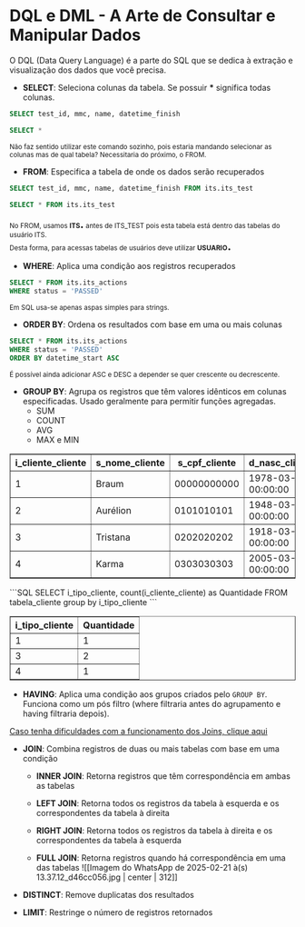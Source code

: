 # DQL e DML - A Arte de Consultar e Manipular Dados
O DQL (Data Query Language) é a parte do SQL que se dedica à extração e visualização dos dados que você precisa. 


- **SELECT**: Seleciona colunas da tabela. Se possuir <strong>*</strong> significa todas colunas. 
```SQL
SELECT test_id, mmc, name, datetime_finish
```
```SQL
SELECT *
```
<small>Não faz sentido utilizar este comando sozinho, pois estaria mandando selecionar as colunas mas de qual tabela? Necessitaria do próximo, o FROM.</small>



- **FROM**: Especifica a tabela de onde os dados serão recuperados
```SQL
SELECT test_id, mmc, name, datetime_finish FROM its.its_test
```
```SQL
SELECT * FROM its.its_test
```
<small>No FROM, usamos <strong>ITS<big><big><big>.</big></big></big></strong> antes de ITS_TEST pois esta tabela está dentro das tabelas do usuário ITS.<br>Desta forma, para acessas tabelas de usuários deve utilizar <strong>USUARIO<big><big><big>.</big></big></big></strong></small>



- **WHERE**: Aplica uma condição aos registros recuperados
```SQL
SELECT * FROM its.its_actions
WHERE status = 'PASSED'
```
<small>Em SQL usa-se apenas aspas simples para strings.</small>



- **ORDER BY**: Ordena os resultados com base em uma ou mais colunas
```SQL
SELECT * FROM its.its_actions
WHERE status = 'PASSED'
ORDER BY datetime_start ASC
```
<small>É possível ainda adicionar ASC e DESC a depender se quer crescente ou decrescente.</small>



- **GROUP BY**: Agrupa os registros que têm valores idênticos em colunas especificadas. Usado geralmente para permitir funções agregadas.
	- SUM
	- COUNT
	- AVG
	- MAX e MIN
<center>
<table border="1">
  <tr>
    <th>i_cliente_cliente</th>
    <th>s_nome_cliente</th>
    <th>s_cpf_cliente</th>
    <th>d_nasc_cliente</th>
    <th>i_tipo_cliente</th>
  </tr>
  <tr>
    <td>1</td>
    <td>Braum</td>
    <td>00000000000</td>
    <td>1978-03-07 00:00:00</td>
    <td>4</td>
  </tr>
  <tr>
    <td>2</td>
    <td>Aurélion</td>
    <td>0101010101</td>
    <td>1948-03-07 00:00:00</td>
    <td>3</td>
  </tr>
  <tr>
    <td>3</td>
    <td>Tristana</td>
    <td>0202020202</td>
    <td>1918-03-07 00:00:00</td>
    <td>3</td>
  </tr>
  <tr>
    <td>4</td>
    <td>Karma</td>
    <td>0303030303</td>
    <td>2005-03-05 00:00:00</td>
    <td>1</td>
  </tr>
</table></center>
```SQL
SELECT i_tipo_cliente, count(i_cliente_cliente) as Quantidade
FROM tabela_cliente
group by i_tipo_cliente
```
<center>
<table border="1">
  <tr>
    <th>i_tipo_cliente</th>
    <th>Quantidade</th>
  </tr>
  <tr>
    <td>1</td>
	<td>1</td>
  </tr>
  <tr>
    <td>3</td>
    <td>2</td>
  </tr>
  <tr>
    <td>4</td>
    <td>1</td>
  </tr>
</table>
</center>



- **HAVING**: Aplica uma condição aos grupos criados pelo `GROUP BY`. Funciona como um pós filtro (where filtraria antes do agrupamento e having filtraria depois).


[Caso tenha dificuldades com a funcionamento dos Joins, clique aqui](https://www.youtube.com/watch?v=Yh4CrPHVBdE)
- **JOIN**: Combina registros de duas ou mais tabelas com base em uma condição
    
    - **INNER JOIN**: Retorna registros que têm correspondência em ambas as tabelas
        
    - **LEFT JOIN**: Retorna todos os registros da tabela à esquerda e os correspondentes da tabela à direita
        
    - **RIGHT JOIN**: Retorna todos os registros da tabela à direita e os correspondentes da tabela à esquerda
        
    - **FULL JOIN**: Retorna registros quando há correspondência em uma das tabelas
![[Imagem do WhatsApp de 2025-02-21 à(s) 13.37.12_d46cc056.jpg | center | 312]]


- **DISTINCT**: Remove duplicatas dos resultados


- **LIMIT**: Restringe o número de registros retornados
